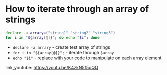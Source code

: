 # How to iterate through an array of strings

```bash
declare -a arrary=("string1" "string2" "string3")
for i in "${array[@]}"; do echo "$i"; done
```

- `declare -a arrary` - create test array of strings
- `for i in "${array[@]}";` - iterate through ```$array```
- `echo "$i"` - replace with your code to manipulate on each array element


link_youtube: https://youtu.be/K4zkN5f5oQQ
